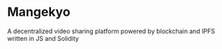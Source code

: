 # Mangekyo
A decentralized video sharing platform powered by blockchain and IPFS written in JS and Solidity
